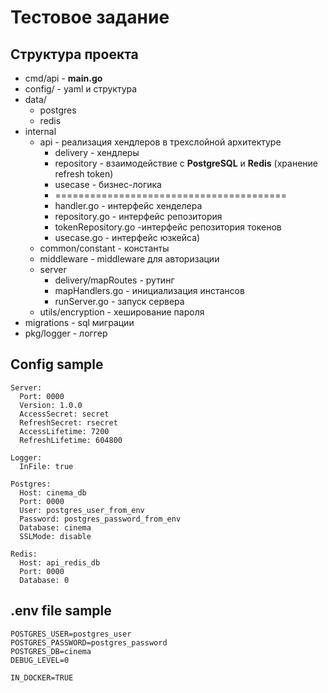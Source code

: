 # Тестовое задание

## Структура проекта
- cmd/api - **main.go**
- config/ - yaml и структура
- data/
    - postgres
    - redis
- internal
    - api - реализация хендлеров в трехслойной архитектуре
      - delivery - хендлеры
      - repository - взаимодействие с **PostgreSQL** и **Redis** (хранение refresh token)
      - usecase - бизнес-логика
      - ========================================
      - handler.go -          интерфейс хенделера
      - repository.go -     интерфейс репозитория
      - tokenRepository.go -интерфейс репозитория токенов
      - usecase.go - интерфейс юзкейса)  
    - common/constant - константы 
    - middleware - middleware для авторизации
    - server
        - delivery/mapRoutes - рутинг
        - mapHandlers.go - инициализация инстансов
        - runServer.go - запуск сервера
    - utils/encryption - хеширование пароля
- migrations - sql миграции
- pkg/logger - логгер
## Config sample

```
Server:
  Port: 0000
  Version: 1.0.0
  AccessSecret: secret
  RefreshSecret: rsecret
  AccessLifetime: 7200
  RefreshLifetime: 604800

Logger:
  InFile: true

Postgres:
  Host: cinema_db
  Port: 0000
  User: postgres_user_from_env
  Password: postgres_password_from_env
  Database: cinema
  SSLMode: disable

Redis:
  Host: api_redis_db
  Port: 0000
  Database: 0
```

## .env file sample

```
POSTGRES_USER=postgres_user
POSTGRES_PASSWORD=postgres_password
POSTGRES_DB=cinema
DEBUG_LEVEL=0

IN_DOCKER=TRUE
```
